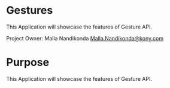 Gestures
=========

This Application will showcase the features of Gesture API.

Project Owner: Malla Nandikonda <Malla.Nandikonda@kony.com>

# Purpose
This Application will showcase the features of Gesture API.
